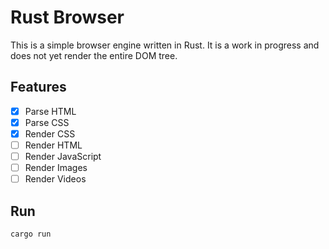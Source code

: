 # Rust Browser

This is a simple browser engine written in Rust. It is a work in progress and does not yet render the entire DOM tree.

## Features

- [x] Parse HTML
- [x] Parse CSS
- [x] Render CSS
- [ ] Render HTML
- [ ] Render JavaScript
- [ ] Render Images
- [ ] Render Videos

## Run

```bash
cargo run
```
